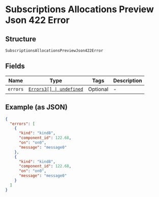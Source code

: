 
# Subscriptions Allocations Preview Json 422 Error

## Structure

`SubscriptionsAllocationsPreviewJson422Error`

## Fields

| Name | Type | Tags | Description |
|  --- | --- | --- | --- |
| `errors` | [`Errors3[] \| undefined`](../../doc/models/errors-3.md) | Optional | - |

## Example (as JSON)

```json
{
  "errors": [
    {
      "kind": "kind8",
      "component_id": 122.68,
      "on": "on0",
      "message": "message0"
    },
    {
      "kind": "kind8",
      "component_id": 122.68,
      "on": "on0",
      "message": "message0"
    }
  ]
}
```

